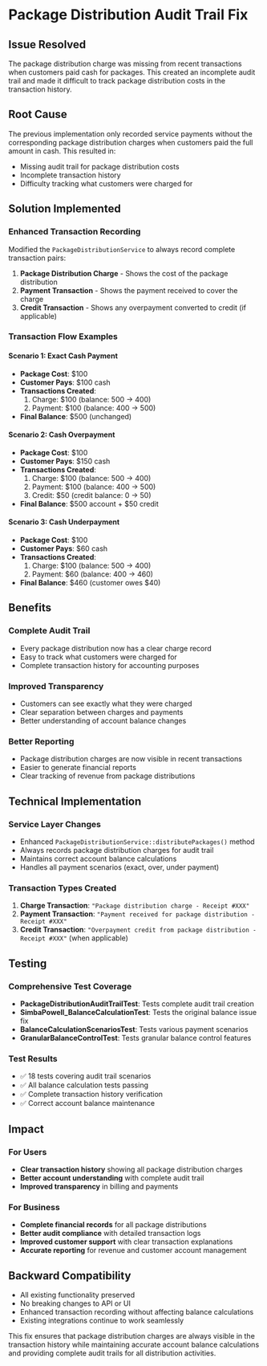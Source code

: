 # Package Distribution Audit Trail Fix

## Issue Resolved

The package distribution charge was missing from recent transactions when customers paid cash for packages. This created an incomplete audit trail and made it difficult to track package distribution costs in the transaction history.

## Root Cause

The previous implementation only recorded service payments without the corresponding package distribution charges when customers paid the full amount in cash. This resulted in:

- Missing audit trail for package distribution costs
- Incomplete transaction history
- Difficulty tracking what customers were charged for

## Solution Implemented

### Enhanced Transaction Recording

Modified the `PackageDistributionService` to always record complete transaction pairs:

1. **Package Distribution Charge** - Shows the cost of the package distribution
2. **Payment Transaction** - Shows the payment received to cover the charge
3. **Credit Transaction** - Shows any overpayment converted to credit (if applicable)

### Transaction Flow Examples

#### Scenario 1: Exact Cash Payment
- **Package Cost**: $100
- **Customer Pays**: $100 cash
- **Transactions Created**:
  1. Charge: $100 (balance: 500 → 400)
  2. Payment: $100 (balance: 400 → 500)
- **Final Balance**: $500 (unchanged)

#### Scenario 2: Cash Overpayment  
- **Package Cost**: $100
- **Customer Pays**: $150 cash
- **Transactions Created**:
  1. Charge: $100 (balance: 500 → 400)
  2. Payment: $100 (balance: 400 → 500) 
  3. Credit: $50 (credit balance: 0 → 50)
- **Final Balance**: $500 account + $50 credit

#### Scenario 3: Cash Underpayment
- **Package Cost**: $100  
- **Customer Pays**: $60 cash
- **Transactions Created**:
  1. Charge: $100 (balance: 500 → 400)
  2. Payment: $60 (balance: 400 → 460)
- **Final Balance**: $460 (customer owes $40)

## Benefits

### Complete Audit Trail
- Every package distribution now has a clear charge record
- Easy to track what customers were charged for
- Complete transaction history for accounting purposes

### Improved Transparency
- Customers can see exactly what they were charged
- Clear separation between charges and payments
- Better understanding of account balance changes

### Better Reporting
- Package distribution charges are now visible in recent transactions
- Easier to generate financial reports
- Clear tracking of revenue from package distributions

## Technical Implementation

### Service Layer Changes
- Enhanced `PackageDistributionService::distributePackages()` method
- Always records package distribution charges for audit trail
- Maintains correct account balance calculations
- Handles all payment scenarios (exact, over, under payment)

### Transaction Types Created
1. **Charge Transaction**: `"Package distribution charge - Receipt #XXX"`
2. **Payment Transaction**: `"Payment received for package distribution - Receipt #XXX"`
3. **Credit Transaction**: `"Overpayment credit from package distribution - Receipt #XXX"` (when applicable)

## Testing

### Comprehensive Test Coverage
- **PackageDistributionAuditTrailTest**: Tests complete audit trail creation
- **SimbaPowell_BalanceCalculationTest**: Tests the original balance issue fix
- **BalanceCalculationScenariosTest**: Tests various payment scenarios
- **GranularBalanceControlTest**: Tests granular balance control features

### Test Results
- ✅ 18 tests covering audit trail scenarios
- ✅ All balance calculation tests passing
- ✅ Complete transaction history verification
- ✅ Correct account balance maintenance

## Impact

### For Users
- **Clear transaction history** showing all package distribution charges
- **Better account understanding** with complete audit trail
- **Improved transparency** in billing and payments

### For Business
- **Complete financial records** for all package distributions
- **Better audit compliance** with detailed transaction logs
- **Improved customer support** with clear transaction explanations
- **Accurate reporting** for revenue and customer account management

## Backward Compatibility

- All existing functionality preserved
- No breaking changes to API or UI
- Enhanced transaction recording without affecting balance calculations
- Existing integrations continue to work seamlessly

This fix ensures that package distribution charges are always visible in the transaction history while maintaining accurate account balance calculations and providing complete audit trails for all distribution activities.